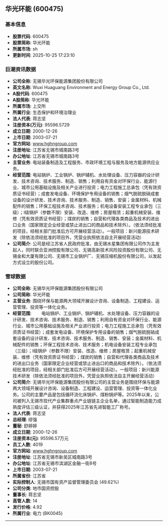 ## 华光环能 (600475)

### 基本信息

- **股票代码**: 600475
- **股票简称**: 华光环能
- **所属市场**: sh
- **更新时间**: 2025-10-25 17:23:10

### 巨潮资讯数据

- **公司全称**: 无锡华光环保能源集团股份有限公司
- **英文名称**: Wuxi Huaguang Environment and Energy Group Co., Ltd.
- **A股代码**: 600475
- **A股简称**: 华光环能
- **所属市场**: 上交所
- **所属行业**: 生态保护和环境治理业
- **法人代表**: 蒋志坚
- **注册资本(万元)**: 95596.5729
- **成立日期**: 2000-12-26
- **上市日期**: 2003-07-21
- **官方网站**: www.hghngroup.com
- **注册地址**: 江苏省无锡市城南路3号
- **办公地址**: 江苏省无锡市城南路3号
- **主营业务**: 电站装备制造及工程服务、市政环境工程与服务及地方能源供应业务。
- **经营范围**: 电站锅炉、工业锅炉、锅炉辅机、水处理设备、压力容器的设计研发、技术咨询、技术服务、制造、销售；利用自有资金对环保行业、能源行业、城市公用基础设施及相关产业进行投资；电力工程施工总承包（凭有效资质证书经营）；成套发电设备、环境保护专用设备的销售；烟气脱硫脱硝成套设备的设计研发、技术咨询、技术服务、制造、销售、安装；金属材料、机械配件的销售；环保工程技术咨询、技术服务；机电设备安装工程专业承包（三级）；I级锅炉（参数不限）安装、改造、维修；房屋租赁；起重机械安装、维修（凭有效资质证书经营）；煤炭的销售；自营和代理各类商品及技术的进出口业务（国家限定企业经营或禁止进出口的商品和技术除外）。（依法须经批准的项目，经相关部门批准后方可开展经营活动）。一般项目：新兴能源技术研发（除依法须经批准的项目外，凭营业执照依法自主开展经营活动）
- **公司简介**: 公司是经江苏省人民政府批准，由无锡水星集团有限公司作为主发起人，同时联合亚洲控股有限公司、无锡高新技术风险投资股份有限公司、无锡金和大厦有限公司、无锡市工业锅炉厂、无锡压缩机股份有限公司，以发起方式设立的股份公司。

### 雪球数据

- **公司全称**: 无锡华光环保能源集团股份有限公司
- **公司简称**: 华光环能
- **主营业务**: 围绕环保与能源两大领域开展设计咨询、设备制造、工程建设、运营管理、投资等一体化业务。
- **经营范围**: 　　电站锅炉、工业锅炉、锅炉辅机、水处理设备、压力容器的设计研发、技术咨询、技术服务、制造、销售；利用自有资金对环保行业、能源行业、城市公用基础设施及相关产业进行投资；电力工程施工总承包（凭有效资质证书经营）；成套发电设备、环境保护专用设备的销售；烟气脱硫脱硝成套设备的设计研发、技术咨询、技术服务、制造、销售、安装；金属材料、机械配件的销售；环保工程技术咨询、技术服务；机电设备安装工程专业承包（三级）；I级锅炉（参数不限）安装、改造、维修；房屋租赁；起重机械安装、维修（凭有效资质证书经营）；煤炭的销售；自营和代理各类商品及技术的进出口业务（国家限定企业经营或禁止进出口的商品和技术除外）。（依法须经批准的项目，经相关部门批准后方可开展经营活动）。一般项目：新兴能源技术研发（除依法须经批准的项目外，凭营业执照依法自主开展经营活动）
- **公司简介**: 无锡华光环保能源集团股份有限公司的主营业务是围绕环保与能源两大领域开展设计咨询、设备制造、工程建设、运营管理、投资等一体化业务。公司的主要产品是包括循环流化床锅炉、煤粉锅炉等。2025年以来，公司被列入无锡市现代产业集群重点产业链链主企业名单，通过智能制造能力成熟度评估三级认证，并获得2025年江苏省先进智能工厂称号。
- **法人代表**: 蒋志坚
- **总经理**: 缪强
- **董秘**: 舒婷婷
- **成立日期**: 2000-12-26
- **注册资本(元)**: 95596.57万元
- **员工人数**: 4019
- **官方网站**: www.hghngroup.com
- **注册地址**: 江苏省无锡市新吴区城南路3号
- **办公地址**: 江苏省无锡市滨湖区金融一街8号
- **上市日期**: 2003-07-21
- **所属省份**: 江苏省
- **实际控制人**: 无锡市国有资产监督管理委员会 (49.62%)
- **公司分类**: 地市国资控股
- **董事长**: 蒋志坚
- **高管人数**: 14
- **发行价格**: 4.92
- **所属行业**: 电力 (BK0045)

---